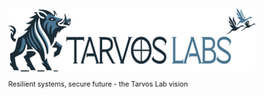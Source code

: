 <picture>
  <source media="(prefers-color-scheme: dark)" srcset="https://raw.githubusercontent.com/TarvosLabs/.github/refs/heads/main/artwork/output/banner_dark_1500.png">
  <source media="(prefers-color-scheme: light)" srcset="https://raw.githubusercontent.com/TarvosLabs/.github/refs/heads/main/artwork/output/banner_light_1500.png">
  <img alt="tarvos logo" src="https://raw.githubusercontent.com/TarvosLabs/.github/refs/heads/main/artwork/output/banner_light_1500.png">
</picture>

Resilient systems, secure future - the Tarvos Lab vision

